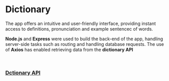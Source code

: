 # Dictionary
<p>The app offers an intuitive and user-friendly interface, providing instant access to definitions, pronunciation and example sentencec of words.</p>
<p><b>Node.js</b> and <b>Express</b> were used to build the back-end of the app, handling server-side tasks such as routing and handling database requests. The use of <b>Axios</b> has enabled retrieving data from the <b>dictionary API</b></p><br>
<h3><a target="_blank" href="https://dictionaryapi.dev">Dctionary API</a></h3>
